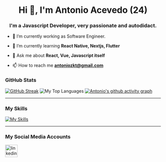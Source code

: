 <h1 align="center">Hi 👋, I'm Antonio Acevedo (24)</h1>
<h3 align="center">I'm a Javascript Developer, very passionate and autodidact.</h3>

- 🔭 I’m currently working as Software Engineer.

- 🌱 I’m currently learning **React Native, Nextjs, Flutter**

- 💬 Ask me about **React, Vue, Javascript itself**

- 📫 How to reach me **antoniozkt@gmail.com**

### GitHub Stats
[![GitHub Streak](https://streak-stats.demolab.com?user=AntonioAMPY&theme=dark&hide_border=true&border_radius=20)](https://git.io/streak-stats)
![My Top Languages](https://github-readme-stats-git-masterrstaa-rickstaa.vercel.app/api/top-langs/?username=AntonioAMPY&layout=compact&theme=radical&langs_count=6&hide_border=true&border_radius=20)
[![Antonio's github activity graph](https://github-readme-activity-graph.vercel.app/graph?username=AntonioAMPY&theme=github-compact&hide_border=true&radius=16&bg_color=151515&custom_title=My%20Activity%20Graph%20^_^&title_color=26a641)](https://github.com/ashutosh00710/github-readme-activity-graph)

------------------------------
### My Skills
[![My Skills](https://skillicons.dev/icons?i=git,nodejs,expressjs,prisma,nextjs,react,redux,vue,ts,js,html,css,sass,tailwind,docker,redis,mysql,postgres,mongodb,django,aws,gcp)](https://skillicons.dev)

------------------------------
### My Social Media Accounts
[<img src='https://skillicons.dev/icons?i=linkedin' alt='linkedin' height='40'>]([https://www.linkedin.com/in/4furkancengiz4/](https://www.linkedin.com/in/antonio-acevedo-m/))



